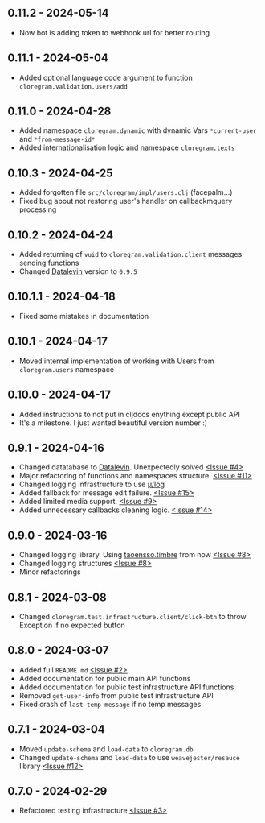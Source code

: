 ## 0.11.2 - 2024-05-14
* Now bot is adding token to webhook url for better routing

## 0.11.1 - 2024-05-04
* Added optional language code argument to function `cloregram.validation.users/add`

## 0.11.0 - 2024-04-28
* Added namespace `cloregram.dynamic` with dynamic Vars `*current-user` and `*from-message-id*`
* Added internationalisation logic and namespace `cloregram.texts`

## 0.10.3 - 2024-04-25
* Added forgotten file `src/cloregram/impl/users.clj` (facepalm...)
* Fixed bug about not restoring user's handler on callbackmquery processing

## 0.10.2 - 2024-04-24
* Added returning of `vuid` to `cloregram.validation.client` messages sending functions
* Changed [Datalevin](https://github.com/juji-io/datalevin) version to `0.9.5`

## 0.10.1.1 - 2024-04-18
* Fixed some mistakes in documentation

## 0.10.1 - 2024-04-17
* Moved internal implementation of working with Users from `cloregram.users` namespace

## 0.10.0 - 2024-04-17
* Added instructions to not put in cljdocs enything except public API
* It's a milestone. I just wanted beautiful version number :)

## 0.9.1 - 2024-04-16
* Changed datatabase to [Datalevin](https://github.com/juji-io/datalevin). Unexpectedly solved [<Issue #4>](https://github.com/algoflora/cloregram/issues/4)
* Major refactoring of functions and namespaces structure. [<Issue #11>](https://github.com/algoflora/cloregram/issues/11)
* Changed logging infrastructure to use [μ/log](https://github.com/BrunoBonacci/mulog?tab=readme-ov-file)
* Added fallback for message edit failure. [<Issue #15>](https://github.com/algoflora/cloregram/issues/15)
* Added limited media support. [<Issue #9>](https://github.com/algoflora/cloregram/issues/9)
* Added unnecessary callbacks cleaning logic. [<Issue #14>](https://github.com/algoflora/cloregram/issues/14)

## 0.9.0 - 2024-03-16
* Changed logging library. Using [taoensso.timbre](https://github.com/taoensso/timbre) from now [<Issue #8>](https://github.com/algoflora/cloregram/issues/8)
* Changed logging structures [<Issue #8>](https://github.com/algoflora/cloregram/issues/8)
* Minor refactorings

## 0.8.1 - 2024-03-08
* Changed `cloregram.test.infrastructure.client/click-btn` to throw Exception if no expected button

## 0.8.0 - 2024-03-07
* Added full `README.md` [<Issue #2>](https://github.com/algoflora/cloregram/issues/2)
* Added documentation for public main API functions
* Added documentation for public test infrastructure API functions
* Removed `get-user-info` from public test infrastructure API
* Fixed crash of `last-temp-message` if no temp messages

## 0.7.1 - 2024-03-04
* Moved `update-schema` and `load-data` to `cloregram.db`
* Changed `update-schema` and `load-data` to use `weavejester/resauce` library [<Issue #12>](https://github.com/algoflora/cloregram/issues/12)

## 0.7.0 - 2024-02-29
* Refactored testing infrastructure [<Issue #3>](https://github.com/algoflora/cloregram/issues/3)
